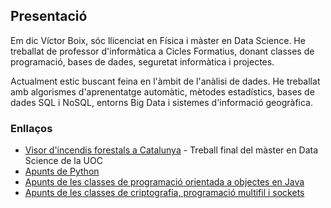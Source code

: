 ## Presentació

Em dic Víctor Boix, sóc llicenciat en Física i màster en Data Science. He treballat de professor d'informàtica a Cicles Formatius, donant classes de programació, bases de dades, seguretat informàtica i projectes.

Actualment estic buscant feina en l'àmbit de l'anàlisi de dades. He treballat amb algorismes d'aprenentatge automàtic, mètodes estadístics, bases de dades SQL i NoSQL, entorns Big Data i sistemes d'informació geogràfica.

### Enllaços

* [Visor d'incendis forestals a Catalunya](https://storage.googleapis.com/incendis/index.html) - Treball final del màster en Data Science de la UOC
* [Apunts de Python](https://github.com/vboix2/Python)
* [Apunts de les classes de programació orientada a objectes en Java](https://github.com/vboix2/DAM-M03-POO)
* [Apunts de les classes de criptografia, programació multifil i sockets](https://github.com/vboix2/DAM-M09-ServeisProcessos)
